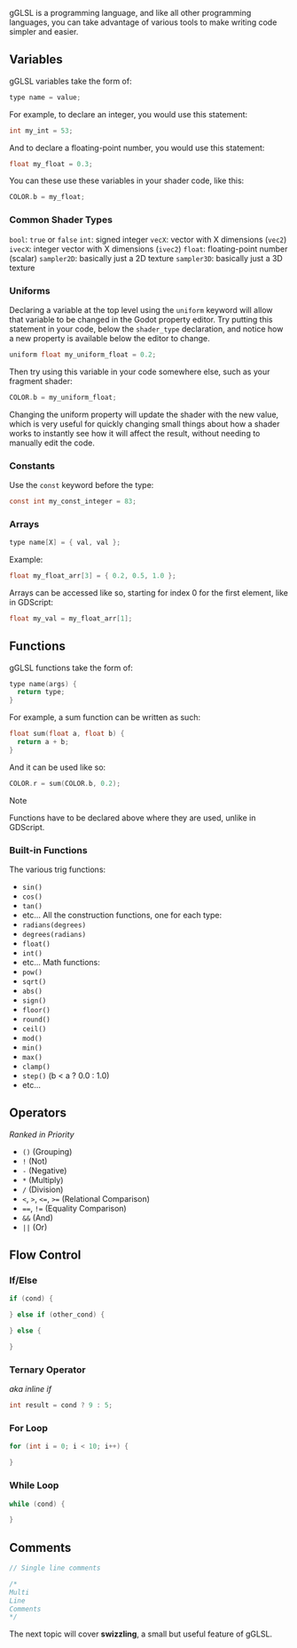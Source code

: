 gGLSL is a programming language, and like all other programming languages, you can take advantage of various tools to make writing code simpler and easier.

## Variables
gGLSL variables take the form of:
```c 
type name = value;
```
For example, to declare an integer, you would use this statement:
```c 
int my_int = 53;
```
And to declare a floating-point number, you would use this statement:
```c 
float my_float = 0.3;
```
You can these use these variables in your shader code, like this:
```c 
COLOR.b = my_float;
```
### Common Shader Types
`bool`: `true` or `false`
`int`: signed integer
`vecX`: vector with X dimensions (`vec2`)
`ivecX`: integer vector with X dimensions (`ivec2`)
`float`: floating-point number (scalar)
`sampler2D`: basically just a 2D texture
`sampler3D`: basically just a 3D texture

### Uniforms
Declaring a variable at the top level using the `uniform` keyword will allow that variable to be changed in the Godot property editor. Try putting this statement in your code, below the `shader_type` declaration, and notice how a new property is available below the editor to change.
```c 
uniform float my_uniform_float = 0.2;
```
Then try using this variable in your code somewhere else, such as your fragment shader:
```c 
COLOR.b = my_uniform_float;
```
Changing the uniform property will update the shader with the new value, which is very useful for quickly changing small things about how a shader works to instantly see how it will affect the result, without needing to manually edit the code.

### Constants
Use the `const` keyword before the type:
```c 
const int my_const_integer = 83;
```
### Arrays
```c
type name[X] = { val, val };
```
Example:
```c 
float my_float_arr[3] = { 0.2, 0.5, 1.0 };
```
Arrays can be accessed like so, starting for index 0 for the first element, like in GDScript:
```c 
float my_val = my_float_arr[1];
```

## Functions
gGLSL functions take the form of:
```c 
type name(args) {
  return type;
}
```
For example, a sum function can be written as such:
```c 
float sum(float a, float b) {
  return a + b;
}
```
And it can be used like so:
```c 
COLOR.r = sum(COLOR.b, 0.2);
```
> [!NOTE]
> Functions have to be declared above where they are used, unlike in GDScript.

### Built-in Functions 
The various trig functions:
- `sin()`
- `cos()`
- `tan()`
- etc...
All the construction functions, one for each type:
- `radians(degrees)`
- `degrees(radians)`
- `float()`
- `int()`
- etc...
Math functions:
- `pow()`
- `sqrt()`
- `abs()`
- `sign()`
- `floor()`
- `round()`
- `ceil()`
- `mod()`
- `min()`
- `max()`
- `clamp()`
- `step()` (b < a ? 0.0 : 1.0)
- etc...

## Operators
*Ranked in Priority*
- `()` (Grouping)
- `!` (Not)
- `-` (Negative)
- `*` (Multiply)
- `/` (Division)
- `<`, `>`, `<=`, `>=` (Relational Comparison)
- `==`, `!=` (Equality Comparison)
- `&&` (And)
- `||` (Or)

## Flow Control 
### If/Else
```c 
if (cond) {

} else if (other_cond) {

} else {

}
```
### Ternary Operator 
*aka inline if*
```c 
int result = cond ? 9 : 5;
```
### For Loop 
```c 
for (int i = 0; i < 10; i++) {

}
```
### While Loop 
```c
while (cond) {

}
```

## Comments
```c 
// Single line comments

/*
Multi 
Line 
Comments
*/
```

The next topic will cover **swizzling**, a small but useful feature of gGLSL.
